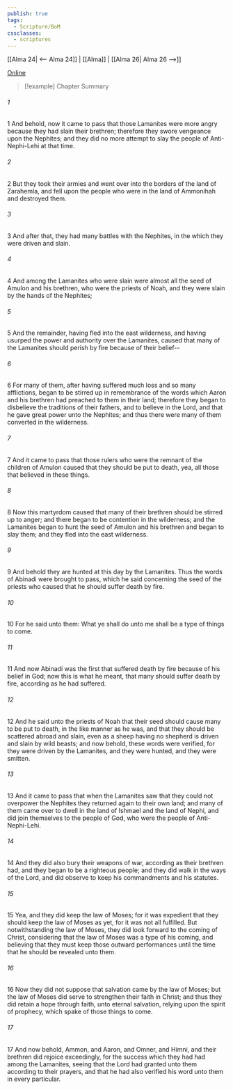 ```yaml
---
publish: true
tags:
  - Scripture/BoM
cssclasses:
  - scriptures
---
```

[[Alma 24| <-- Alma 24]] | [[Alma]] | [[Alma 26| Alma 26 -->]]

[Online](https://churchofjesuschrist.org/study/scriptures/bofm/alma/25?lang=eng)

>[!example] Chapter Summary
>
###### 1
1 And behold, now it came to pass that those Lamanites were more angry because they had slain their brethren; therefore they swore vengeance upon the Nephites; and they did no more attempt to slay the people of Anti-Nephi-Lehi at that time.
###### 2
2 But they took their armies and went over into the borders of the land of Zarahemla, and fell upon the people who were in the land of Ammonihah and destroyed them.
###### 3
3 And after that, they had many battles with the Nephites, in the which they were driven and slain.
###### 4
4 And among the Lamanites who were slain were almost all the seed of Amulon and his brethren, who were the priests of Noah, and they were slain by the hands of the Nephites;
###### 5
5 And the remainder, having fled into the east wilderness, and having usurped the power and authority over the Lamanites, caused that many of the Lamanites should perish by fire because of their belief--
###### 6
6 For many of them, after having suffered much loss and so many afflictions, began to be stirred up in remembrance of the words which Aaron and his brethren had preached to them in their land; therefore they began to disbelieve the traditions of their fathers, and to believe in the Lord, and that he gave great power unto the Nephites; and thus there were many of them converted in the wilderness.
###### 7
7 And it came to pass that those rulers who were the remnant of the children of Amulon caused that they should be put to death, yea, all those that believed in these things.
###### 8
8 Now this martyrdom caused that many of their brethren should be stirred up to anger; and there began to be contention in the wilderness; and the Lamanites began to hunt the seed of Amulon and his brethren and began to slay them; and they fled into the east wilderness.
###### 9
9 And behold they are hunted at this day by the Lamanites. Thus the words of Abinadi were brought to pass, which he said concerning the seed of the priests who caused that he should suffer death by fire.
###### 10
10 For he said unto them: What ye shall do unto me shall be a type of things to come.
###### 11
11 And now Abinadi was the first that suffered death by fire because of his belief in God; now this is what he meant, that many should suffer death by fire, according as he had suffered.
###### 12
12 And he said unto the priests of Noah that their seed should cause many to be put to death, in the like manner as he was, and that they should be scattered abroad and slain, even as a sheep having no shepherd is driven and slain by wild beasts; and now behold, these words were verified, for they were driven by the Lamanites, and they were hunted, and they were smitten.
###### 13
13 And it came to pass that when the Lamanites saw that they could not overpower the Nephites they returned again to their own land; and many of them came over to dwell in the land of Ishmael and the land of Nephi, and did join themselves to the people of God, who were the people of Anti-Nephi-Lehi.
###### 14
14 And they did also bury their weapons of war, according as their brethren had, and they began to be a righteous people; and they did walk in the ways of the Lord, and did observe to keep his commandments and his statutes.
###### 15
15 Yea, and they did keep the law of Moses; for it was expedient that they should keep the law of Moses as yet, for it was not all fulfilled. But notwithstanding the law of Moses, they did look forward to the coming of Christ, considering that the law of Moses was a type of his coming, and believing that they must keep those outward performances until the time that he should be revealed unto them.
###### 16
16 Now they did not suppose that salvation came by the law of Moses; but the law of Moses did serve to strengthen their faith in Christ; and thus they did retain a hope through faith, unto eternal salvation, relying upon the spirit of prophecy, which spake of those things to come.
###### 17
17 And now behold, Ammon, and Aaron, and Omner, and Himni, and their brethren did rejoice exceedingly, for the success which they had had among the Lamanites, seeing that the Lord had granted unto them according to their prayers, and that he had also verified his word unto them in every particular.



